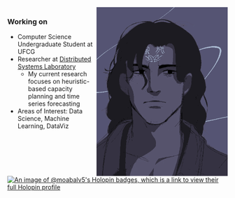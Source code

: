 <img src="assets/header-github.gif" alt="Header Image" align = "right" width = 300px>
<h3>Working on</h3>
<ul>
  <li>Computer Science Undergraduate Student at UFCG</li>
  <li>Researcher at <a href="https://www.lsd.ufcg.edu.br/#/">Distributed Systems Laboratory</a>
    <ul>
      <li>My current research focuses on heuristic-based capacity planning and time series forecasting</li>
    </ul>
  </li>
  <li>Areas of Interest: Data Science, Machine Learning, DataViz</li>
</ul>

[![An image of @moabalv5's Holopin badges, which is a link to view their full Holopin profile](https://holopin.me/moabalv5)](https://holopin.io/@moabalv5)


